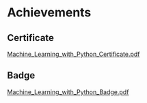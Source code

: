 

# Achievements
## Certificate
[Machine_Learning_with_Python_Certificate.pdf](https://prod-files-secure.s3.us-west-2.amazonaws.com/03e82b26-cccb-4906-bb56-adabcbdc0655/0f35a87e-0c16-48ac-af62-4e4cc34c6a19/Machine_Learning_with_Python_Certificate.pdf?X-Amz-Algorithm=AWS4-HMAC-SHA256&X-Amz-Content-Sha256=UNSIGNED-PAYLOAD&X-Amz-Credential=ASIAZI2LB466ZOJE3YSI%2F20250129%2Fus-west-2%2Fs3%2Faws4_request&X-Amz-Date=20250129T024031Z&X-Amz-Expires=3600&X-Amz-Security-Token=IQoJb3JpZ2luX2VjEHsaCXVzLXdlc3QtMiJHMEUCIQCp5c2DJaoYU5L2z8LHulFqhaQTldNzKmpBBfjD3ENytAIgTEBPT3%2BvOjCA4gXMndEhHku7JN5BAeV0P4c4UPxUHO8qiAQIg%2F%2F%2F%2F%2F%2F%2F%2F%2F%2F%2FARAAGgw2Mzc0MjMxODM4MDUiDNjnBPdz%2BZAaXAIB9CrcAwtHICLNuv%2B8jv%2F7hzKcd9c7I78T3sIvme53M8mJRaYO%2FyxcZrqZd72AU5tPowHS0iziczgR0X4GM%2B9Qv0VQoltEwVAQ8wVamfw2mbx8Dhgcdoce9tgUppV7YofLdr1zK025jlS05TS%2FSwjRCJ5gjhtrrzYwuSApM2prCydDFAzpoRjqj3%2F2GMqQ7w7x8Bu5XrO6r7fSws%2BmTZ5MXeafNyLaptpG7vXAj4N9hapOV%2FWB8O1lhx9lWDBRXwZTU1Rn2IbANxNX9ryq2IKiPyob2GTnvVN2lqXC%2BthgSW5qKOYibipkqtBqo%2BHCjkmubFFOxHtg7zLGqC48%2BxUan2m8i4eqvev1x8FWRbC09OV3y7EouNqjVIIJZXSDvEm80JyNfx2itHGmXLaVq3QxjJ8pivuTVhXb4MmKfBLK1ohxPu%2BolL%2Fxo6LiobSXhDDXNzkNjqsHaKfHyyEBzeI3pKEWWjc%2FILxeDoYLLUhan9lpCCvLw11kzwTzpxi%2FBvR7Y4PeSqn4qiUNvI6OCzHKnCdDUFqKb4hAnVc4s4xV4SWKWQmquaUBrDR1a2WGvxtb%2BrtQevMMy83aHXzaiKbdmMXSOkeoJZJIrdwuyFQGxU87TymIM%2BWqXvguss7VHj3BMPif5rwGOqUBu7EywoH3k7wzhP2cNmOrTCHfxLBlE43Vuxsv6I51eNrFs%2BzqevKn%2B8c4i2QQ8wHlJzcd3QKuMB2vqaChKfwT0ugTZAq3jSJ%2BKvVyfKiaNNGBzdYm%2BPn3%2BkrdYXN3KrnSGxPJa1x%2Bb7LIIM82oTcPyIjZY%2Fv6wh0apB0%2BCiba7uxaerJOtspMxAgCDiVaA4544BRzs%2BG1l%2Fz0XlnFbVaPg4eU4CU3&X-Amz-Signature=9f0c5e648f08023aba0f969da936ab2462a1d904f355a1dbd10b94972b6a35d7&X-Amz-SignedHeaders=host&x-id=GetObject)
## Badge
[Machine_Learning_with_Python_Badge.pdf](https://prod-files-secure.s3.us-west-2.amazonaws.com/03e82b26-cccb-4906-bb56-adabcbdc0655/ff622a22-73d6-44e3-9c7b-e89a8e61b7aa/Machine_Learning_with_Python_Badge.pdf?X-Amz-Algorithm=AWS4-HMAC-SHA256&X-Amz-Content-Sha256=UNSIGNED-PAYLOAD&X-Amz-Credential=ASIAZI2LB466ZOJE3YSI%2F20250129%2Fus-west-2%2Fs3%2Faws4_request&X-Amz-Date=20250129T024031Z&X-Amz-Expires=3600&X-Amz-Security-Token=IQoJb3JpZ2luX2VjEHsaCXVzLXdlc3QtMiJHMEUCIQCp5c2DJaoYU5L2z8LHulFqhaQTldNzKmpBBfjD3ENytAIgTEBPT3%2BvOjCA4gXMndEhHku7JN5BAeV0P4c4UPxUHO8qiAQIg%2F%2F%2F%2F%2F%2F%2F%2F%2F%2F%2FARAAGgw2Mzc0MjMxODM4MDUiDNjnBPdz%2BZAaXAIB9CrcAwtHICLNuv%2B8jv%2F7hzKcd9c7I78T3sIvme53M8mJRaYO%2FyxcZrqZd72AU5tPowHS0iziczgR0X4GM%2B9Qv0VQoltEwVAQ8wVamfw2mbx8Dhgcdoce9tgUppV7YofLdr1zK025jlS05TS%2FSwjRCJ5gjhtrrzYwuSApM2prCydDFAzpoRjqj3%2F2GMqQ7w7x8Bu5XrO6r7fSws%2BmTZ5MXeafNyLaptpG7vXAj4N9hapOV%2FWB8O1lhx9lWDBRXwZTU1Rn2IbANxNX9ryq2IKiPyob2GTnvVN2lqXC%2BthgSW5qKOYibipkqtBqo%2BHCjkmubFFOxHtg7zLGqC48%2BxUan2m8i4eqvev1x8FWRbC09OV3y7EouNqjVIIJZXSDvEm80JyNfx2itHGmXLaVq3QxjJ8pivuTVhXb4MmKfBLK1ohxPu%2BolL%2Fxo6LiobSXhDDXNzkNjqsHaKfHyyEBzeI3pKEWWjc%2FILxeDoYLLUhan9lpCCvLw11kzwTzpxi%2FBvR7Y4PeSqn4qiUNvI6OCzHKnCdDUFqKb4hAnVc4s4xV4SWKWQmquaUBrDR1a2WGvxtb%2BrtQevMMy83aHXzaiKbdmMXSOkeoJZJIrdwuyFQGxU87TymIM%2BWqXvguss7VHj3BMPif5rwGOqUBu7EywoH3k7wzhP2cNmOrTCHfxLBlE43Vuxsv6I51eNrFs%2BzqevKn%2B8c4i2QQ8wHlJzcd3QKuMB2vqaChKfwT0ugTZAq3jSJ%2BKvVyfKiaNNGBzdYm%2BPn3%2BkrdYXN3KrnSGxPJa1x%2Bb7LIIM82oTcPyIjZY%2Fv6wh0apB0%2BCiba7uxaerJOtspMxAgCDiVaA4544BRzs%2BG1l%2Fz0XlnFbVaPg4eU4CU3&X-Amz-Signature=941b032c2fb14761fc1eae429de92f6d73548765415c149582697f5fdbb5a920&X-Amz-SignedHeaders=host&x-id=GetObject)